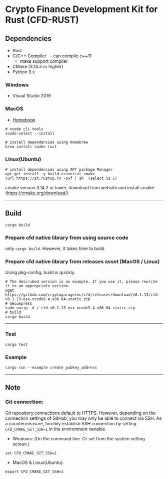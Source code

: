 # Crypto Finance Development Kit for Rust (CFD-RUST)

## Dependencies

- Rust
- C/C++ Compiler
  - can compile c++11
  - make support compiler
- CMake (3.14.3 or higher)
- Python 3.x

### Windows 

- Visual Studio 2019

### MacOS

- [Homebrew](https://brew.sh/)

```Shell
# xcode cli tools
xcode-select --install

# install dependencies using Homebrew
brew install cmake rust
```

### Linux(Ubuntu)

```Shell
# install dependencies using APT package Manager
apt-get install -y build-essential cmake
curl https://sh.rustup.rs -sSf | sh  (select is 1)
```

cmake version 3.14.2 or lower, download from website and install cmake.
(https://cmake.org/download/)

---

## Build

```Shell
cargo build
```

### Prepare cfd native library from using source code

only `cargo build`. However, it takes time to build.

### Prepare cfd native library from releases asset (MacOS / Linux)

Using pkg-config, build is quickly.

```Shell
# The described version is an example. If you use it, please rewrite it to an appropriate version.
wget https://github.com/cryptogarageinc/cfd/releases/download/v0.1.13/cfd-v0.1.13-osx-xcode9.4_x86_64-static.zip
# decompress
sudo unzip -d / cfd-v0.1.13-osx-xcode9.4_x86_64-static.zip
# build
cargo build
```

---

### Test

```
cargo test
```

### Example

```
cargo run --example create_pubkey_address
```

---

## Note

### Git connection:

Git repository connections default to HTTPS.
However, depending on the connection settings of GitHub, you may only be able to connect via SSH.
As a countermeasure, forcibly establish SSH connection by setting `CFD_CMAKE_GIT_SSH=1` in the environment variable.

- Windows: (On the command line. Or set from the system setting screen.)
```
set CFD_CMAKE_GIT_SSH=1
```

- MacOS & Linux(Ubuntu):
```
export CFD_CMAKE_GIT_SSH=1
```
